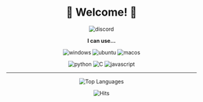 <div align="center">

# 🤗 Welcome! 🤗

![discord](https://discord.c99.nl/widget/theme-4/902097220306878496.png)

**I can use...**

![windows](https://img.shields.io/badge/Windows-0078D6?style=social&logo=windows)
![ubuntu](https://img.shields.io/badge/Ubuntu-E95420?logo=ubuntu&style=social)
![macos](https://shields.io/badge/MacOS--9cf?logo=Apple&style=social)

![python](https://img.shields.io/badge/Python-3776AB.svg?&style=plastic&logo=Python&logoColor=white)
![C](https://img.shields.io/badge/C-000000?style=plastic&logo=C&logoColor=white)
![javascript](https://img.shields.io/badge/Javascirpt-F7DF1E.svg?&style=plastic&logo=JavaScript&logoColor=white)

---

![Top Languages](https://github-readme-stats.vercel.app/api/top-langs/?username=minjaegt&layout=compact&theme=radical)

![Hits](https://hits.seeyoufarm.com/api/count/incr/badge.svg?url=https%3A%2F%2Fgithub.com%2Fminjaegt&count_bg=%23831212&title_bg=%23555555&icon=&icon_color=%23660000&title=Hits&edge_flat=false)

</div>

